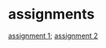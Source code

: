 # assignments


[assignment 1](https://github.com/Pepijnn599/assignments/blob/master/Assignment_week_2.ipynb);
[assignment 2](https://github.com/Pepijnn599/assignments/blob/master/Assignment_week_4.ipynb)
